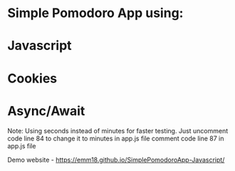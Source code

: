 # Simple Pomodoro App using:
  # Javascript
  # Cookies
  # Async/Await

 Note: Using seconds instead of minutes for faster testing.
   Just uncomment code line 84 to change it to minutes in app.js file
   comment code line 87 in app.js file


Demo website - https://emm18.github.io/SimplePomodoroApp-Javascript/
